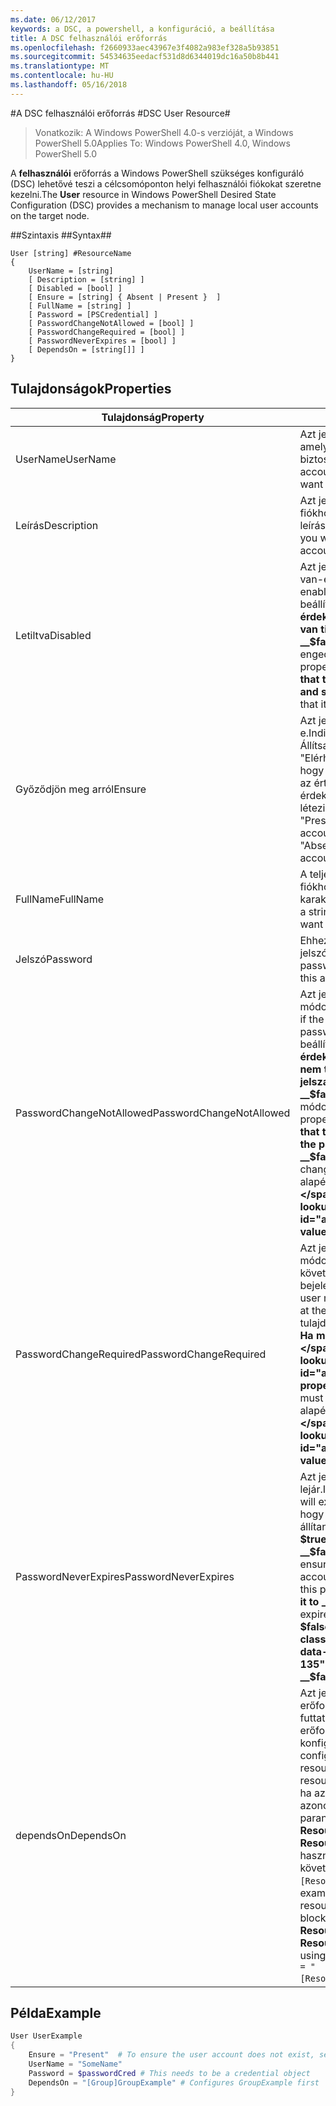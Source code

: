 ```yaml
---
ms.date: 06/12/2017
keywords: a DSC, a powershell, a konfiguráció, a beállítása
title: A DSC felhasználói erőforrás
ms.openlocfilehash: f2660933aec43967e3f4082a983ef328a5b93851
ms.sourcegitcommit: 54534635eedacf531d8d6344019dc16a50b8b441
ms.translationtype: MT
ms.contentlocale: hu-HU
ms.lasthandoff: 05/16/2018
---
```

#<a name="dsc-user-resource"></a><span data-ttu-id="a58c0-103">A DSC felhasználói erőforrás #</span><span class="sxs-lookup"><span data-stu-id="a58c0-103">DSC User Resource#</span></span>


><span data-ttu-id="a58c0-104">Vonatkozik: A Windows PowerShell 4.0-s verzióját, a Windows PowerShell 5.0</span><span class="sxs-lookup"><span data-stu-id="a58c0-104">Applies To: Windows PowerShell 4.0, Windows PowerShell 5.0</span></span>


<span data-ttu-id="a58c0-105">A __felhasználói__ erőforrás a Windows PowerShell szükséges konfiguráló (DSC) lehetővé teszi a célcsomóponton helyi felhasználói fiókokat szeretne kezelni.</span><span class="sxs-lookup"><span data-stu-id="a58c0-105">The __User__ resource in Windows PowerShell Desired State Configuration (DSC) provides a mechanism to manage local user accounts on the target node.</span></span>


##<a name="syntax"></a><span data-ttu-id="a58c0-106">Szintaxis ##</span><span class="sxs-lookup"><span data-stu-id="a58c0-106">Syntax##</span></span>

```
User [string] #ResourceName
{
    UserName = [string]
    [ Description = [string] ]
    [ Disabled = [bool] ]
    [ Ensure = [string] { Absent | Present }  ]
    [ FullName = [string] ]
    [ Password = [PSCredential] ]
    [ PasswordChangeNotAllowed = [bool] ]
    [ PasswordChangeRequired = [bool] ]
    [ PasswordNeverExpires = [bool] ]
    [ DependsOn = [string[]] ]
}
```

## <a name="properties"></a><span data-ttu-id="a58c0-107">Tulajdonságok</span><span class="sxs-lookup"><span data-stu-id="a58c0-107">Properties</span></span>
|  <span data-ttu-id="a58c0-108">Tulajdonság</span><span class="sxs-lookup"><span data-stu-id="a58c0-108">Property</span></span>  |  <span data-ttu-id="a58c0-109">Leírás</span><span class="sxs-lookup"><span data-stu-id="a58c0-109">Description</span></span>   |
|---|---|
| <span data-ttu-id="a58c0-110">UserName</span><span class="sxs-lookup"><span data-stu-id="a58c0-110">UserName</span></span>| <span data-ttu-id="a58c0-111">Azt jelzi, hogy a fiók nevét, amelyekhez egy adott állapot biztosításához.</span><span class="sxs-lookup"><span data-stu-id="a58c0-111">Indicates the account name for which you want to ensure a specific state.</span></span>|
| <span data-ttu-id="a58c0-112">Leírás</span><span class="sxs-lookup"><span data-stu-id="a58c0-112">Description</span></span>| <span data-ttu-id="a58c0-113">Azt jelzi, hogy a felhasználói fiókhoz használni kívánt leírása.</span><span class="sxs-lookup"><span data-stu-id="a58c0-113">Indicates the description you want to use for the user account.</span></span>|
| <span data-ttu-id="a58c0-114">Letiltva</span><span class="sxs-lookup"><span data-stu-id="a58c0-114">Disabled</span></span>| <span data-ttu-id="a58c0-115">Azt jelzi, ha a fiók engedélyezve van-e.</span><span class="sxs-lookup"><span data-stu-id="a58c0-115">Indicates if the account is enabled.</span></span> <span data-ttu-id="a58c0-116">Ez a tulajdonság beállítása __$true__ annak érdekében, hogy ez a fiók le van tiltva, és állítsa az értékét __$false__ annak érdekében, hogy engedélyezve van.</span><span class="sxs-lookup"><span data-stu-id="a58c0-116">Set this property to __$true__ to ensure that this account is disabled, and set it to __$false__ to ensure that it is enabled.</span></span>|
| <span data-ttu-id="a58c0-117">Győződjön meg arról</span><span class="sxs-lookup"><span data-stu-id="a58c0-117">Ensure</span></span>| <span data-ttu-id="a58c0-118">Azt jelzi, hogy a fiók létezik-e.</span><span class="sxs-lookup"><span data-stu-id="a58c0-118">Indicates if the account exists.</span></span> <span data-ttu-id="a58c0-119">Állítsa be ezt a tulajdonságot "Elérhető" Győződjön meg arról, hogy a fiók létezik-e, és állítsa az értékét "Hiányzik", annak érdekében, hogy a fiók nem létezik.</span><span class="sxs-lookup"><span data-stu-id="a58c0-119">Set this property to "Present" to ensure that the account exists, and set it to "Absent" to ensure that the account does not exist.</span></span>|
| <span data-ttu-id="a58c0-120">FullName</span><span class="sxs-lookup"><span data-stu-id="a58c0-120">FullName</span></span>| <span data-ttu-id="a58c0-121">A teljes nevet, a felhasználói fiókhoz használni kívánt karakterláncnak jelöli.</span><span class="sxs-lookup"><span data-stu-id="a58c0-121">Represents a string with the full name you want to use for the user account.</span></span>|
| <span data-ttu-id="a58c0-122">Jelszó</span><span class="sxs-lookup"><span data-stu-id="a58c0-122">Password</span></span>| <span data-ttu-id="a58c0-123">Ehhez a fiókhoz használandó jelszót jeleníti meg.</span><span class="sxs-lookup"><span data-stu-id="a58c0-123">Indicates the password you want to use for this account.</span></span> |
| <span data-ttu-id="a58c0-124">PasswordChangeNotAllowed</span><span class="sxs-lookup"><span data-stu-id="a58c0-124">PasswordChangeNotAllowed</span></span>| <span data-ttu-id="a58c0-125">Azt jelzi, ha a felhasználó módosíthatja a jelszót.</span><span class="sxs-lookup"><span data-stu-id="a58c0-125">Indicates if the user can change the password.</span></span> <span data-ttu-id="a58c0-126">Ez a tulajdonság beállítása __$true__ annak érdekében, hogy a felhasználó nem tudja módosítani a jelszavát, és állítsa az értékét __$false__ a felhasználó módosíthatja a jelszót.</span><span class="sxs-lookup"><span data-stu-id="a58c0-126">Set this property to __$true__ to ensure that the user cannot change the password, and set it to __$false__ to allow the user to change the password.</span></span> <span data-ttu-id="a58c0-127">Az alapértelmezett érték __$false__.</span><span class="sxs-lookup"><span data-stu-id="a58c0-127">The default value is __$false__.</span></span>|
| <span data-ttu-id="a58c0-128">PasswordChangeRequired</span><span class="sxs-lookup"><span data-stu-id="a58c0-128">PasswordChangeRequired</span></span>| <span data-ttu-id="a58c0-129">Azt jelzi, ha a felhasználónak módosítania kell a jelszavát a következő bejelentkezéskor.</span><span class="sxs-lookup"><span data-stu-id="a58c0-129">Indicates if the user must change the password at the next sign in.</span></span> <span data-ttu-id="a58c0-130">Ez a tulajdonság beállítása __$true__ Ha módosítania kell a jelszót.</span><span class="sxs-lookup"><span data-stu-id="a58c0-130">Set this property to __$true__ if the user must change the password.</span></span> <span data-ttu-id="a58c0-131">Az alapértelmezett érték __$true__.</span><span class="sxs-lookup"><span data-stu-id="a58c0-131">The default value is __$true__.</span></span>|
| <span data-ttu-id="a58c0-132">PasswordNeverExpires</span><span class="sxs-lookup"><span data-stu-id="a58c0-132">PasswordNeverExpires</span></span>| <span data-ttu-id="a58c0-133">Azt jelzi, ha a jelszó lejár.</span><span class="sxs-lookup"><span data-stu-id="a58c0-133">Indicates if the password will expire.</span></span> <span data-ttu-id="a58c0-134">Annak érdekében, hogy a jelszót a fiók nem jár, állítani ezt a tulajdonságot __$true__, és állítsa az értékét __$false__ Ha a jelszó lejár.</span><span class="sxs-lookup"><span data-stu-id="a58c0-134">To ensure that the password for this account will never expire, set this property to __$true__, and set it to __$false__ if the password will expire.</span></span> <span data-ttu-id="a58c0-135">Az alapértelmezett érték __$false__.</span><span class="sxs-lookup"><span data-stu-id="a58c0-135">The default value is __$false__.</span></span>|
| <span data-ttu-id="a58c0-136">dependsOn</span><span class="sxs-lookup"><span data-stu-id="a58c0-136">DependsOn</span></span> | <span data-ttu-id="a58c0-137">Azt jelzi, hogy egy másik erőforrás konfigurációjának kell futtatni, mielőtt ehhez az erőforráshoz van konfigurálva.</span><span class="sxs-lookup"><span data-stu-id="a58c0-137">Indicates that the configuration of another resource must run before this resource is configured.</span></span> <span data-ttu-id="a58c0-138">Például, ha az erőforrás-konfiguráció azonosítója blokk futtatni kívánt parancsfájl első az __ResourceName__ és annak típusa __ResourceType__, az e tulajdonság használatával szintaxisa a következő `DependsOn = "[ResourceType]ResourceName"`.</span><span class="sxs-lookup"><span data-stu-id="a58c0-138">For example, if the ID of the resource configuration script block that you want to run first is __ResourceName__ and its type is __ResourceType__, the syntax for using this property is `DependsOn = "[ResourceType]ResourceName"`.</span></span>|

## <a name="example"></a><span data-ttu-id="a58c0-139">Példa</span><span class="sxs-lookup"><span data-stu-id="a58c0-139">Example</span></span>

```powershell
User UserExample
{
    Ensure = "Present"  # To ensure the user account does not exist, set Ensure to "Absent"
    UserName = "SomeName"
    Password = $passwordCred # This needs to be a credential object
    DependsOn = "[Group]GroupExample" # Configures GroupExample first
}
```